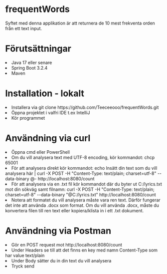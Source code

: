 <h1>frequentWords</h1>
Syftet med denna applikation är att returnera de 10 mest frekventa orden från ett text input.

<h1>Förutsättningar</h1>
<li>Java 17 eller senare</li>
<li>Spring Boot 3.2.4</li>
<li>Maven</li>

<h1>Installation - lokalt</h1>
<li>Installera via git clone https://github.com/Teeceeooo/frequentWords.git</li>
<li>Öppna projektet i valfri IDE t.ex IntelliJ</li>
<li>Kör programmet</li>

<h1>Användning via curl</h1>
<li>Öppna cmd eller PowerShell</li>
<li>Om du vill analysera text med UTF-8 encoding, kör kommandot: chcp 65001</li>
<li>För att analysera direkt kör kommandot: echo Insätt din text som du vill analysera här | curl -X POST -H "Content-Type: text/plain; charset=utf-8" --data-binary @- http://localhost:8080/count</li>
<li>För att analysera via en .txt fil kör kommandot där du byter ut C:/lyrics.txt mot din sökväg samt filnamn: curl -X POST -H "Content-Type: text/plain; charset=utf-8" --data-binary "@C:/lyrics.txt" http://localhost:8080/count</li>
<li>Notera att formatet du vill analysera måste vara ren text. Därför fungerar det inte att använda .docx som format. Om du vill använda .docx, måste du konvertera filen till ren text eller kopiera/klista in i ett .txt dokument.</li>

<h1>Användning via Postman</h1>
<li>Gör en POST request mot http://localhost:8080/count</li>
<li>Under Headers se till att det finns en key med namn Content-Type som har value text/plain</li>
<li>Under Body sätter du in din text du vill analysera</li>
<li>Tryck send</li>
